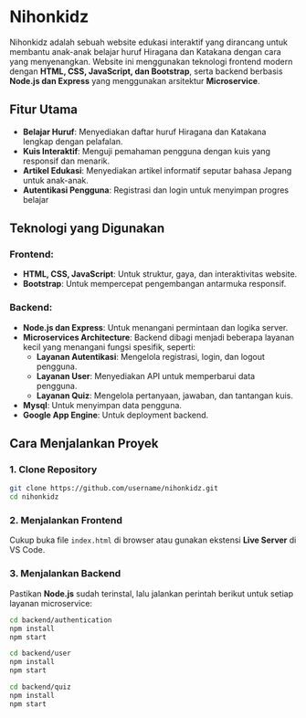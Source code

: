 # Nihonkidz

Nihonkidz adalah sebuah website edukasi interaktif yang dirancang untuk membantu anak-anak belajar huruf Hiragana dan Katakana dengan cara yang menyenangkan. Website ini menggunakan teknologi frontend modern dengan **HTML, CSS, JavaScript, dan Bootstrap**, serta backend berbasis **Node.js dan Express** yang menggunakan arsitektur **Microservice**.

## Fitur Utama
- **Belajar Huruf**: Menyediakan daftar huruf Hiragana dan Katakana lengkap dengan pelafalan.
- **Kuis Interaktif**: Menguji pemahaman pengguna dengan kuis yang responsif dan menarik.
- **Artikel Edukasi**: Menyediakan artikel informatif seputar bahasa Jepang untuk anak-anak.
- **Autentikasi Pengguna**: Registrasi dan login untuk menyimpan progres belajar

## Teknologi yang Digunakan
### Frontend:
- **HTML, CSS, JavaScript**: Untuk struktur, gaya, dan interaktivitas website.
- **Bootstrap**: Untuk mempercepat pengembangan antarmuka responsif.

### Backend:
- **Node.js dan Express**: Untuk menangani permintaan dan logika server.
- **Microservices Architecture**: Backend dibagi menjadi beberapa layanan kecil yang menangani fungsi spesifik, seperti:
  - **Layanan Autentikasi**: Mengelola registrasi, login, dan logout pengguna.
  - **Layanan User**: Menyediakan API untuk memperbarui data pengguna.
  - **Layanan Quiz**: Mengelola pertanyaan, jawaban, dan tantangan kuis.
- **Mysql**: Untuk menyimpan data pengguna.
- **Google App Engine**: Untuk deployment backend.

## Cara Menjalankan Proyek
### 1. Clone Repository
```bash
git clone https://github.com/username/nihonkidz.git
cd nihonkidz
```

### 2. Menjalankan Frontend
Cukup buka file `index.html` di browser atau gunakan ekstensi **Live Server** di VS Code.

### 3. Menjalankan Backend
Pastikan **Node.js** sudah terinstal, lalu jalankan perintah berikut untuk setiap layanan microservice:
```bash
cd backend/authentication
npm install
npm start
```
```bash
cd backend/user
npm install
npm start
```
```bash
cd backend/quiz
npm install
npm start
```
